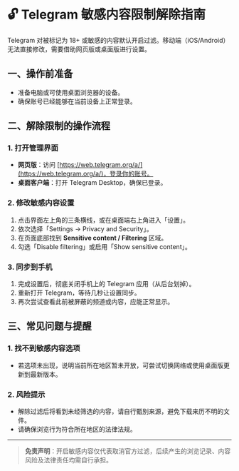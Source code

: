 # 🔓 Telegram 敏感内容限制解除指南

Telegram 对被标记为 18+ 或敏感的内容默认开启过滤。移动端（iOS/Android）无法直接修改，需要借助网页版或桌面版进行设置。

## 一、操作前准备
- 准备电脑或可使用桌面浏览器的设备。
- 确保账号已经能够在当前设备上正常登录。

## 二、解除限制的操作流程

### 1. 打开管理界面
- **网页版**：访问 [https://web.telegram.org/a/](https://web.telegram.org/a/)，登录你的账号。
- **桌面客户端**：打开 Telegram Desktop，确保已登录。

### 2. 修改敏感内容设置
1. 点击界面左上角的三条横线，或在桌面端右上角进入「设置」。
2. 依次选择「Settings → Privacy and Security」。
3. 在页面底部找到 **Sensitive content / Filtering** 区域。
4. 勾选「Disable filtering」或启用「Show sensitive content」。

### 3. 同步到手机
1. 完成设置后，彻底关闭手机上的 Telegram 应用（从后台划掉）。
2. 重新打开 Telegram，等待几秒让设置同步。
3. 再次尝试查看此前被屏蔽的频道或内容，应能正常显示。

## 三、常见问题与提醒

### 1. 找不到敏感内容选项
- 若选项未出现，说明当前所在地区暂未开放，可尝试切换网络或使用桌面版更新到最新版本。

### 2. 风险提示
- 解除过滤后将看到未经筛选的内容，请自行甄别来源，避免下载来历不明的文件。
- 请确保浏览行为符合所在地区的法律法规。

---

> **免责声明**：开启敏感内容仅代表取消官方过滤，后续产生的浏览记录、内容风险及法律责任均需自行承担。


